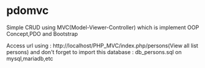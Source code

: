 # pdomvc
Simple CRUD using MVC(Model-Viewer-Controller) which is implement OOP Concept,PDO and Bootstrap

Access url using : http://localhost/PHP_MVC/index.php/persons(View all list persons)
and don't forget to import this database : db_persons.sql on mysql,mariadb,etc

